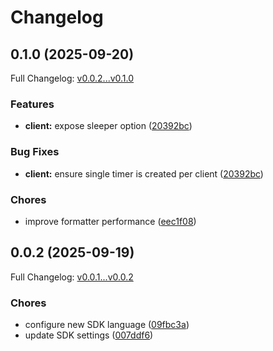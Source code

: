 # Changelog

## 0.1.0 (2025-09-20)

Full Changelog: [v0.0.2...v0.1.0](https://github.com/legalesign/legalesign-rest-java/compare/v0.0.2...v0.1.0)

### Features

* **client:** expose sleeper option ([20392bc](https://github.com/legalesign/legalesign-rest-java/commit/20392bc09cc07fdb0b3ffb116ec2f92a3f9d2976))


### Bug Fixes

* **client:** ensure single timer is created per client ([20392bc](https://github.com/legalesign/legalesign-rest-java/commit/20392bc09cc07fdb0b3ffb116ec2f92a3f9d2976))


### Chores

* improve formatter performance ([eec1f08](https://github.com/legalesign/legalesign-rest-java/commit/eec1f0829af5a8fd09995a76be1bb4e9aaf5b081))

## 0.0.2 (2025-09-19)

Full Changelog: [v0.0.1...v0.0.2](https://github.com/legalesign/legalesign-rest-java/compare/v0.0.1...v0.0.2)

### Chores

* configure new SDK language ([09fbc3a](https://github.com/legalesign/legalesign-rest-java/commit/09fbc3a6bc009097bd822c66690dfac51ad70e58))
* update SDK settings ([007ddf6](https://github.com/legalesign/legalesign-rest-java/commit/007ddf6a2f814a809e1f971874feed30bb665a9f))

